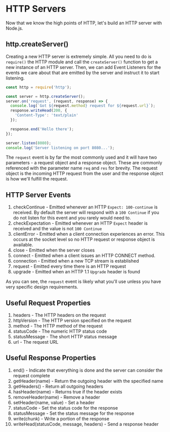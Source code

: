 # HTTP Servers
Now that we know the high points of HTTP, let's build an HTTP server with Node.js.

## http.createServer()
Creating a new HTTP server is extremely simple.  All you need to do is `require()` the HTTP module and call the `createServer()` function to get a new instance of an HTTP server.  Then, we can add Event Listeners for the events we care about that are emitted by the server and instruct it to start listening.

```javascript
const http = require('http');

const server = http.createServer();
server.on('request', (request, response) => {
  console.log(`Got ${request.method} request for ${request.url}`);
  response.writeHead(200, {
    'Content-Type': 'text/plain'
  });

  response.end('Hello there');
});

server.listen(8080);
console.log('Server listening on port 8080...');
```

The `request` event is by far the most commonly used and it will have two parameters - a request object and a response object.  These are commonly referenced with the parameter name `req` and `res` for brevity.  The request object is the incoming HTTP request from the user and the response object is how we'll fulfill the request.

## HTTP Server Events
1. checkContinue - Emitted whenever an HTTP `Expect: 100-continue` is received.  By default the server will respond with a `100 Continue` if you do not listen for this event and you rarely would need to.
2. checkExpectation - Emitted whenever an HTTP `Expect` header is received and the value is not `100 Continue`
3. clientError - Emitted when a client connection experiences an error.  This occurs at the socket level so no HTTP request or response object is available.
4. close - Emitted when the server closes
5. connect - Emitted when a client issues an HTTP CONNECT method.
6. connection - Emitted when a new TCP stream is established
7. request - Emitted every time there is an HTTP request
8. upgrade - Emitted when an HTTP 1.1 `Upgrade` header is found

As you can see, the `request` event is likely what you'll use unless you have very specific design requirements.

## Useful Request Properties
1. headers - The HTTP headers on the request
2. httpVersion - The HTTP version specified on the request
3. method - The HTTP method of the request
4. statusCode - The numeric HTTP status code
5. statusMessage - The short HTTP status message 
6. url - The request URL
   
## Useful Response Properties
1. end() - Indicate that everything is done and the server can consider the request complete
2. getHeader(name) - Return the outgoing header with the specified name
3. getHeaders() - Return all outgoing headers
4. hasHeader(name) - Returns true if the header exists
5. removeHeader(name) - Remove a header
6. setHeader(name, value) - Set a header
7. statusCode - Set the status code for the response
8. statusMessage - Set the status message for the response
9. write(chunk) - Write a portion of the response
10. writeHead(statusCode, message, headers) - Send a response header